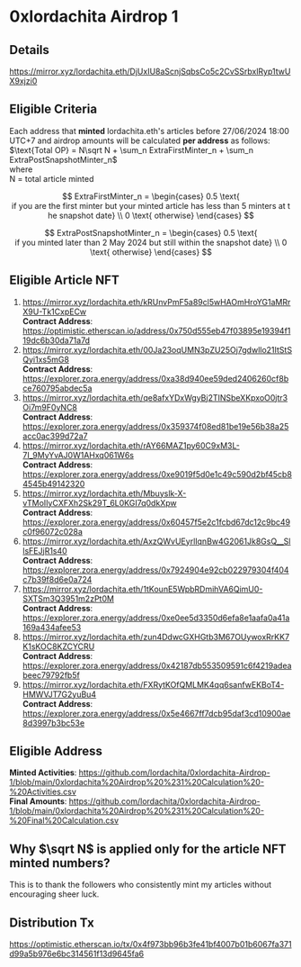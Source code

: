 # 0xlordachita Airdrop 1

## Details
https://mirror.xyz/lordachita.eth/DjUxIU8aScnjSqbsCo5c2CvSSrbxlRyp1twUX9xjzi0

## Eligible Criteria
Each address that **minted** lordachita.eth's articles before 27/06/2024 18:00 UTC+7 and airdrop amounts will be calculated **per address** as follows:  </br>
$\text{Total OP} = N\sqrt N + \sum_n ExtraFirstMinter_n + \sum_n ExtraPostSnapshotMinter_n$ </br>
where </br>
N = total article minted </br>


$$ ExtraFirstMinter_n = \begin{cases}
0.5 \text{ if you are the first minter but your minted article has less than 5 minters at the snapshot date} \\
0 \text{ otherwise}
\end{cases} $$

$$ ExtraPostSnapshotMinter_n = \begin{cases}
0.5 \text{ if you minted later than 2 May 2024 but still within the snapshot date} \\
0 \text{ otherwise}
\end{cases} $$

## Eligible Article NFT 
1. https://mirror.xyz/lordachita.eth/kRUnvPmF5a89cl5wHAOmHroYG1aMRrX9U-Tk1CxpECw </br>
   **Contract Address**: https://optimistic.etherscan.io/address/0x750d555eb47f03895e19394f119dc6b30da71a7d
2. https://mirror.xyz/lordachita.eth/00Ja23oqUMN3pZU25Oj7gdwllo21ItStSQyi1xs5mG8 </br> 
   **Contract Address**: https://explorer.zora.energy/address/0xa38d940ee59ded2406260cf8bce760795abdec5a
3. https://mirror.xyz/lordachita.eth/qe8afxYDxWgyBj2TINSbeXKpxoO0jtr3Oi7m9F0yNC8 </br>
   **Contract Address**: https://explorer.zora.energy/address/0x359374f08ed81be19e56b38a25acc0ac399d72a7
4. https://mirror.xyz/lordachita.eth/rAY66MAZ1py60C9xM3L-7I_9MyYvAJ0W1AHxq061W6s </br>
   **Contract Address**: https://explorer.zora.energy/address/0xe9019f5d0e1c49c590d2bf45cb84545b49142320
5. https://mirror.xyz/lordachita.eth/Mbuyslk-X-vTMoIIyCXFXh2Sk29T_6L0KGI7q0dkXpw </br>
   **Contract Address**: https://explorer.zora.energy/address/0x60457f5e2c1fcbd67dc12c9bc49c0f96072c028a
6. https://mirror.xyz/lordachita.eth/AxzQWvUEyrlIqnBw4G2061Jk8GsQ__SllsFEJjR1s40 </br>
   **Contract Address**: https://explorer.zora.energy/address/0x7924904e92cb022979304f404c7b39f8d6e0a724
7. https://mirror.xyz/lordachita.eth/1tKounE5WpbRDmihVA6QimU0-SXTSm3Q3951m2zPt0M </br>
   **Contract Address**: https://explorer.zora.energy/address/0xe0ee5d3350d6efa8e1aafa0a41a169a434afee53
8. https://mirror.xyz/lordachita.eth/zun4DdwcGXHGtb3M67OUywoxRrKK7K1sKOC8KZCYCRU </br>
    **Contract Address**: https://explorer.zora.energy/address/0x42187db553509591c6f4219adeabeec79792fb5f
9. https://mirror.xyz/lordachita.eth/FXRytKOfQMLMK4qq6sanfwEKBoT4-HMWVJT7G2yuBu4 </br>
    **Contract Address**: https://explorer.zora.energy/address/0x5e4667ff7dcb95daf3cd10900ae8d3997b3bc53e

## Eligible Address
**Minted Activities**: https://github.com/lordachita/0xlordachita-Airdrop-1/blob/main/0xlordachita%20Airdrop%20%231%20Calculation%20-%20Activities.csv </br>
**Final Amounts**: https://github.com/lordachita/0xlordachita-Airdrop-1/blob/main/0xlordachita%20Airdrop%20%231%20Calculation%20-%20Final%20Calculation.csv 

## Why $\sqrt N$ is applied only for the article NFT minted numbers?
This is to thank the followers who consistently mint my articles without encouraging sheer luck.

## Distribution Tx
https://optimistic.etherscan.io/tx/0x4f973bb96b3fe41bf4007b01b6067fa371d99a5b976e6bc314561f13d9645fa6
